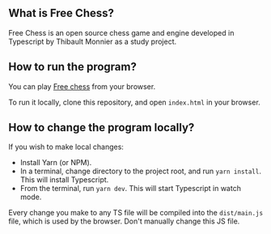 ## What is Free Chess?

Free Chess is an open source chess game and engine developed in Typescript by Thibault Monnier as a study project.

## How to run the program?

You can play [Free chess](https://free-chess.netlify.app="_blank") from your browser.

To run it locally, clone this repository, and open `index.html` in your browser.

## How to change the program locally?

If you wish to make local changes:

- Install Yarn (or NPM).
- In a terminal, change directory to the project root, and run `yarn install`. This will install Typescript.
- From the terminal, run `yarn dev`. This will start Typescript in watch mode.

Every change you make to any TS file will be compiled into the `dist/main.js` file, which is used by the browser. Don't manually change this JS file.
